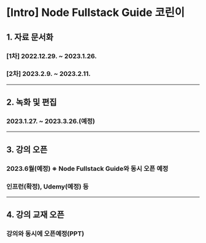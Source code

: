 # [Intro] Node Fullstack Guide 코린이

## 1. 자료 문서화

### [1차] 2022.12.29. ~ 2023.1.26.

### [2차] 2023.2.9. ~ 2023.2.11.

---

## 2. 녹화 및 편집

### 2023.1.27. ~ 2023.3.26.(예정)

---

## 3. 강의 오픈

### 2023.6월(예정) ※ Node Fullstack Guide와 동시 오픈 예정

### 인프런(확정), Udemy(예정) 등

---

## 4. 강의 교재 오픈

### 강의와 동시에 오픈예정(PPT)
